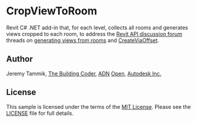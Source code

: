 # CropViewToRoom

Revit C# .NET add-in that, for each level, collects all rooms and generates views cropped to each room, to address
the [Revit API discussion forum](http://forums.autodesk.com/t5/revit-api-forum/bd-p/160) threads
on [generating views from rooms](https://forums.autodesk.com/t5/revit-api-forum/generate-views-from-rooms/m-p/9144449)
and [CreateViaOffset](https://forums.autodesk.com/t5/revit-api-forum/createviaoffset/m-p/9159500).


## Author

Jeremy Tammik, [The Building Coder](http://thebuildingcoder.typepad.com), [ADN](http://www.autodesk.com/adn) [Open](http://www.autodesk.com/adnopen), [Autodesk Inc.](http://www.autodesk.com)


## License

This sample is licensed under the terms of the [MIT License](http://opensource.org/licenses/MIT).
Please see the [LICENSE](LICENSE) file for full details.

